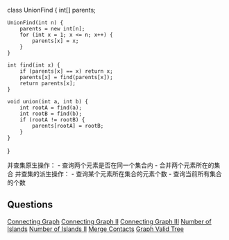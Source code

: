 class UnionFind {
    int[] parents;

    UnionFind(int n) {
        parents = new int[n];
        for (int x = 1; x <= n; x++) {
            parents[x] = x;
        }
    }

    int find(int x) {
        if (parents[x] == x) return x;
        parents[x] = find(parents[x]);
        return parents[x];
    }

    void union(int a, int b) {
        int rootA = find(a);
        int rootB = find(b);
        if (rootA != rootB) {
            parents[rootA] = rootB;
        }
    }
}


并查集原生操作：
    - 查询两个元素是否在同一个集合内
    - 合并两个元素所在的集合
并查集的派生操作：
    - 查询某个元素所在集合的元素个数
    - 查询当前所有集合的个数


## Questions
[Connecting Graph](http://www.lintcode.com/en/problem/connecting-graph/)
[Connecting Graph II](http://www.lintcode.com/en/problem/connecting-graph-ii/)
[Connecting Graph III](http://www.lintcode.com/en/problem/connecting-graph-iii/)
[Number of Islands](http://www.lintcode.com/en/problem/number-of-islands/)
[Number of Islands II](http://www.lintcode.com/en/problem/number-of-islands-ii/)
[Merge Contacts](https://stackoverflow.com/questions/39985191/algorithm-to-merge-contacts/)
[Graph Valid Tree](http://www.lintcode.com/en/problem/graph-valid-tree/)
